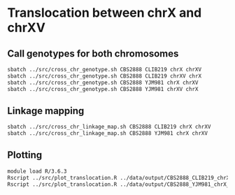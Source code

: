 # Translocation between chrX and chrXV

## Call genotypes for both chromosomes
```bash
sbatch ../src/cross_chr_genotype.sh CBS2888 CLIB219 chrX chrXV 
sbatch ../src/cross_chr_genotype.sh CBS2888 CLIB219 chrXV chrX 
sbatch ../src/cross_chr_genotype.sh CBS2888 YJM981 chrX chrXV  
sbatch ../src/cross_chr_genotype.sh CBS2888 YJM981 chrXV chrX  
```

## Linkage mapping
```bash
sbatch ../src/cross_chr_linkage_map.sh CBS2888 CLIB219 chrX chrXV 
sbatch ../src/cross_chr_linkage_map.sh CBS2888 YJM981 chrX chrXV  
```

## Plotting
```bash
module load R/3.6.3
Rscript ../src/plot_translocation.R ../data/output/CBS2888_CLIB219_chrX_chrXV_translocation.ld.txt
Rscript ../src/plot_translocation.R ../data/output/CBS2888_YJM981_chrX_chrXV_translocation.ld.txt
```